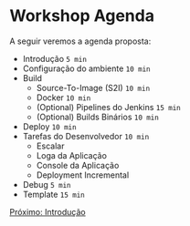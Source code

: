 Workshop Agenda
===============
A seguir veremos a agenda proposta:

* Introdução `5 min`
* Configuração do ambiente `10 min`
* Build
    * Source-To-Image (S2I) `10 min`
    * Docker `10 min`
    * (Optional) Pipelines do Jenkins `15 min`
    * (Optional) Builds Binários `10 min`
* Deploy `10 min`
* Tarefas do Desenvolvedor `10 min`
    * Escalar
    * Loga da Aplicação
    * Console da Aplicação
    * Deployment Incremental
* Debug `5 min`
* Template `15 min`


[Próximo: Introdução](https://github.com/rimolive/openshift-development-workshop/blob/master/workshop/pt-BR/introduction.md)